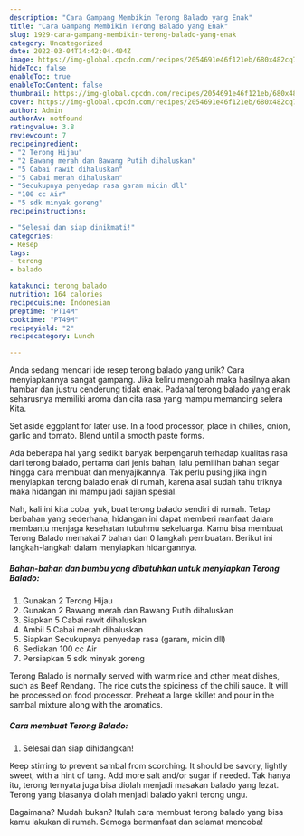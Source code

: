 ```yaml
---
description: "Cara Gampang Membikin Terong Balado yang Enak"
title: "Cara Gampang Membikin Terong Balado yang Enak"
slug: 1929-cara-gampang-membikin-terong-balado-yang-enak
category: Uncategorized
date: 2022-03-04T14:42:04.404Z
image: https://img-global.cpcdn.com/recipes/2054691e46f121eb/680x482cq70/terong-balado-foto-resep-utama.jpg
hideToc: false
enableToc: true
enableTocContent: false
thumbnail: https://img-global.cpcdn.com/recipes/2054691e46f121eb/680x482cq70/terong-balado-foto-resep-utama.jpg
cover: https://img-global.cpcdn.com/recipes/2054691e46f121eb/680x482cq70/terong-balado-foto-resep-utama.jpg
author: Admin
authorAv: notfound
ratingvalue: 3.8
reviewcount: 7
recipeingredient:
- "2 Terong Hijau"
- "2 Bawang merah dan Bawang Putih dihaluskan"
- "5 Cabai rawit dihaluskan"
- "5 Cabai merah dihaluskan"
- "Secukupnya penyedap rasa garam micin dll"
- "100 cc Air"
- "5 sdk minyak goreng"
recipeinstructions:

- "Selesai dan siap dinikmati!"
categories:
- Resep
tags:
- terong
- balado

katakunci: terong balado 
nutrition: 164 calories
recipecuisine: Indonesian
preptime: "PT14M"
cooktime: "PT49M"
recipeyield: "2"
recipecategory: Lunch

---
```





Anda sedang mencari ide resep terong balado yang unik? Cara menyiapkannya sangat gampang. Jika keliru mengolah maka hasilnya akan hambar dan justru cenderung tidak enak. Padahal terong balado yang enak seharusnya memiliki aroma dan cita rasa yang mampu memancing selera Kita.





Set aside eggplant for later use. In a food processor, place in chilies, onion, garlic and tomato. Blend until a smooth paste forms.

Ada beberapa hal yang sedikit banyak berpengaruh terhadap kualitas rasa dari terong balado, pertama dari jenis bahan, lalu pemilihan bahan segar hingga cara membuat dan menyajikannya. Tak perlu pusing jika ingin menyiapkan terong balado enak di rumah, karena asal sudah tahu triknya maka hidangan ini mampu jadi sajian spesial.






Nah, kali ini kita coba, yuk, buat terong balado sendiri di rumah. Tetap berbahan yang sederhana, hidangan ini dapat memberi manfaat dalam membantu menjaga kesehatan tubuhmu sekeluarga. Kamu bisa membuat Terong Balado memakai 7 bahan dan 0 langkah pembuatan. Berikut ini langkah-langkah dalam menyiapkan hidangannya.

<!--inarticleads1-->

##### Bahan-bahan dan bumbu yang dibutuhkan untuk menyiapkan Terong Balado:

1. Gunakan 2 Terong Hijau
1. Gunakan 2 Bawang merah dan Bawang Putih dihaluskan
1. Siapkan 5 Cabai rawit dihaluskan
1. Ambil 5 Cabai merah dihaluskan
1. Siapkan Secukupnya penyedap rasa (garam, micin dll)
1. Sediakan 100 cc Air
1. Persiapkan 5 sdk minyak goreng


Terong Balado is normally served with warm rice and other meat dishes, such as Beef Rendang. The rice cuts the spiciness of the chili sauce. It will be processed on food processor. Preheat a large skillet and pour in the sambal mixture along with the aromatics. 

<!--inarticleads2-->

##### Cara membuat Terong Balado:


1. Selesai dan siap dihidangkan!

Keep stirring to prevent sambal from scorching. It should be savory, lightly sweet, with a hint of tang. Add more salt and/or sugar if needed. Tak hanya itu, terong ternyata juga bisa diolah menjadi masakan balado yang lezat. Terong yang biasanya diolah menjadi balado yakni terong ungu. 

Bagaimana? Mudah bukan? Itulah cara membuat terong balado yang bisa kamu lakukan di rumah. Semoga bermanfaat dan selamat mencoba!
